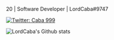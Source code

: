 20 | Software Developer | LordCaba#9747

[![Twitter: Caba 999](https://img.shields.io/twitter/follow/Caba_999?style=social)](https://twitter.com/Caba_999)

![LordCaba's Github stats](https://github-readme-stats.vercel.app/api?username=LordCaba&theme=highcontrast&show_icons=true&bg_color=1C1B25&title_color=6A97EA&icon_color=BA72CF&text_color=42BD9D&count_private=true)
